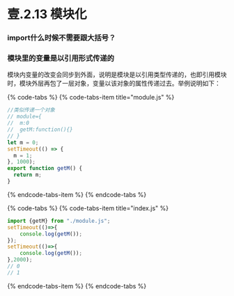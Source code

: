 # 壹.2.13 模块化

### import什么时候不需要跟大括号？

### 模块里的变量是以引用形式传递的

模块内变量的改变会同步到外面，说明是模块是以引用类型传递的，也即引用模块时，模块外层再包了一层对象，变量以该对象的属性传递过去。举例说明如下：

{% code-tabs %}
{% code-tabs-item title="module.js" %}
```javascript
//类似传递一个对象
// module={
//  m:0
//  getM:function(){}
// }
let m = 0;
setTimeout(() => {
  m = 1;
}, 1000);
export function getM() {
  return m;
}
```
{% endcode-tabs-item %}
{% endcode-tabs %}

{% code-tabs %}
{% code-tabs-item title="index.js" %}
```javascript
import {getM} from "./module.js";
setTimeout(()=>{
    console.log(getM());
});
setTimeout(()=>{
    console.log(getM());
},2000);
// 0
// 1
```
{% endcode-tabs-item %}
{% endcode-tabs %}

